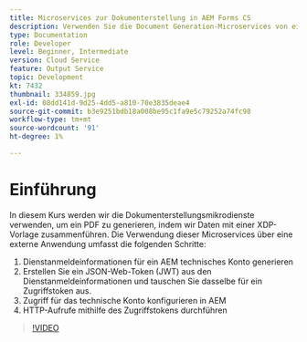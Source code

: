 ```yaml
---
title: Microservices zur Dokumenterstellung in AEM Forms CS
description: Verwenden Sie die Document Generation-Microservices von einer externen Anwendung.
type: Documentation
role: Developer
level: Beginner, Intermediate
version: Cloud Service
feature: Output Service
topic: Development
kt: 7432
thumbnail: 334859.jpg
exl-id: 08dd141d-9d25-4dd5-a810-70e3835deae4
source-git-commit: b3e9251bdb18a008be95c1fa9e5c79252a74fc98
workflow-type: tm+mt
source-wordcount: '91'
ht-degree: 1%

---
```


# Einführung

In diesem Kurs werden wir die Dokumenterstellungsmikrodienste verwenden, um ein PDF zu generieren, indem wir Daten mit einer XDP-Vorlage zusammenführen. Die Verwendung dieser Microservices über eine externe Anwendung umfasst die folgenden Schritte:

1. Dienstanmeldeinformationen für ein AEM technisches Konto generieren
1. Erstellen Sie ein JSON-Web-Token (JWT) aus den Dienstanmeldeinformationen und tauschen Sie dasselbe für ein Zugriffstoken aus.
1. Zugriff für das technische Konto konfigurieren in AEM
1. HTTP-Aufrufe mithilfe des Zugriffstokens durchführen

>[!VIDEO](https://video.tv.adobe.com/v/334859?quality=12&learn=on)
